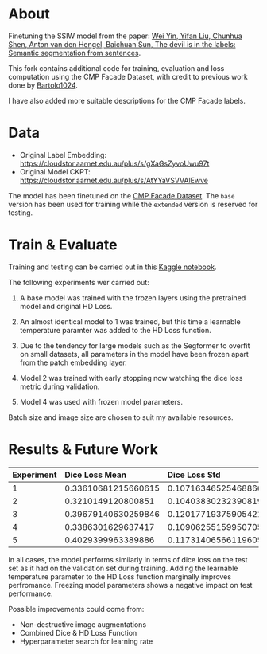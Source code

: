 # About
Finetuning the SSIW model from the paper: [Wei Yin, Yifan Liu, Chunhua Shen, Anton van den Hengel, Baichuan Sun, The devil is in the labels: Semantic segmentation from sentences](https://arxiv.org/abs/2202.02002).

This fork contains additional code for training, evaluation and loss computation using the CMP Facade Dataset, with credit to previous work done by [Bartolo1024](https://github.com/Bartolo1024).

I have also added more suitable descriptions for the CMP Facade labels.

# Data

- Original Label Embedding: https://cloudstor.aarnet.edu.au/plus/s/gXaGsZyvoUwu97t
- Original Model CKPT: https://cloudstor.aarnet.edu.au/plus/s/AtYYaVSVVAlEwve

The model has been finetuned on the [CMP Facade Dataset](https://cmp.felk.cvut.cz/~tylecr1/facade/). The `base` version has been used for training while the `extended` version is reserved for testing.


# Train & Evaluate

Training and testing can be carried out in this [Kaggle notebook](https://www.kaggle.com/jackkboylan/ssiw-finetuning).

The following experiments wer carried out:

1. A base model was trained with the frozen layers using the pretrained model and original HD Loss.

2. An almost identical model to 1 was trained, but this time a learnable temperature paramter was added to the HD Loss function.

3. Due to the tendency for large models such as the Segformer to overfit on small datasets, all parameters in the model have been frozen apart from the patch embedding layer.

4. Model 2 was trained with early stopping now watching the dice loss metric during validation.

5. Model 4 was used with frozen model parameters.

Batch size and image size are chosen to suit my available resources.


# Results & Future Work

| Experiment      | Dice Loss Mean | Dice Loss Std     |
| :---        |    :----   |          :--- |
| 1      | 0.33610681215660615       | 0.10716346525468866   |
| 2   | 0.3210149120800851        | 0.10403830232390819      |
| 3  | 0.39679140630259846      | 0.12017719375905421     |
| 4      | 0.3386301629637417       | 0.10906255159950705   |
| 5  | 0.4029399963389886      | 0.11731406566119605      |


In all cases, the model performs similarly in terms of dice loss on the test set as it had on the validation set during training. Adding the learnable temperature parameter to the HD Loss function marginally improves perfromance. Freezing model parameters shows a negative impact on test performance.

Possible improvements could come from:
- Non-destructive image augmentations
- Combined Dice & HD Loss Function
- Hyperparameter search for learning rate
